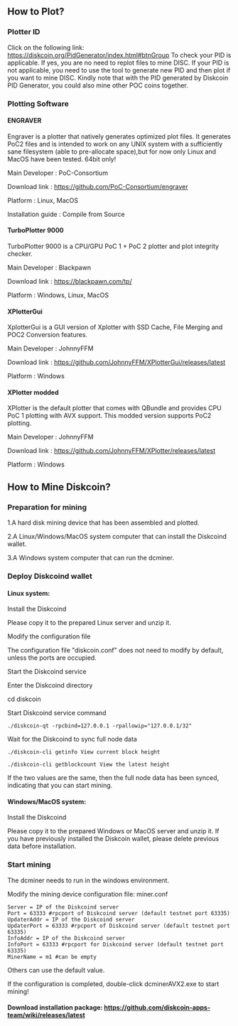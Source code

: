 ## How to Plot?

### Plotter ID
Click on the following link: 
https://diskcoin.org/PidGenerator/index.html#btnGroup 
To check your PID is applicable. If yes, you are no need to replot files to mine DISC. If your PID is not applicable, you need to use the tool to generate new PID and then plot if you want to mine DISC. Kindly note that with the PID generated by Diskcoin PID Generator, you could also mine other POC coins together. 


### Plotting Software

#### ENGRAVER

Engraver is a plotter that natively generates optimized plot files. It generates PoC2 files and is intended to work on any UNIX system with a sufficiently sane filesystem (able to pre-allocate space),but for now only Linux and MacOS have been tested. 64bit only!

Main Developer : PoC-Consortium

Download link : https://github.com/PoC-Consortium/engraver

Platform : Linux, MacOS

Installation guide : Compile from Source


#### TurboPlotter 9000

TurboPlotter 9000 is a CPU/GPU PoC 1 + PoC 2 plotter and plot integrity checker.

Main Developer : Blackpawn

Download link : https://blackpawn.com/tp/

Platform : Windows, Linux, MacOS


#### XPlotterGui

XplotterGui is a GUI version of Xplotter with SSD Cache, File Merging and POC2 Conversion features.

Main Developer : JohnnyFFM

Download link : https://github.com/JohnnyFFM/XPlotterGui/releases/latest

Platform : Windows


#### XPlotter modded
XPlotter is the default plotter that comes with QBundle and provides CPU PoC 1 plotting with AVX support. This modded version supports PoC2 plotting.

Main Developer : JohnnyFFM

Download link : https://github.com/JohnnyFFM/XPlotter/releases/latest

Platform : Windows



## How to Mine Diskcoin?

### Preparation for mining

1.A hard disk mining device that has been assembled and plotted.

2.A Linux/Windows/MacOS system computer that can install the Diskcoind wallet.

3.A Windows system computer that can run the dcminer.



### Deploy Diskcoind wallet

#### Linux system:

Install the Diskcoind

Please copy it to the prepared Linux server and unzip it.

Modify the configuration file

The configuration file "diskcoin.conf" does not need to modify by default, unless the ports are occupied.

Start the Diskcoind service

Enter the Diskcoind directory

cd diskcoin

Start Diskcoind service command

```
./diskcoin-qt -rpcbind=127.0.0.1 -rpallowip="127.0.0.1/32"
```

Wait for the Diskcoind to sync full node data

```
./diskcoin-cli getinfo View current block height

./diskcoin-cli getblockcount View the latest height
```

If the two values are the same, then the full node data has been synced, indicating that you can start mining.


#### Windows/MacOS system:

Install the Diskcoind

Please copy it to the prepared Windows or MacOS server and unzip it. 
If you have previously installed the Diskcoin wallet, please delete previous data before installation.




### Start mining

The dcminer needs to run in the windows environment.

Modify the mining device configuration file: miner.conf


```
Server = IP of the Diskcoind server
Port = 63333 #rpcport of Diskcoind server (default testnet port 63335)
UpdaterAddr = IP of the Diskcoind server 
UpdaterPort = 63333 #rpcport of Diskcoind server (default testnet port 63335)
InfoAddr = IP of the Diskcoind server
InfoPort = 63333 #rpcport for Diskcoind server (default testnet port 63335)
MinerName = m1 #can be empty
```

Others can use the default value.

If the configuration is completed, double-click dcminerAVX2.exe to start mining!


#### Download installation package: https://github.com/diskcoin-apps-team/wiki/releases/latest
